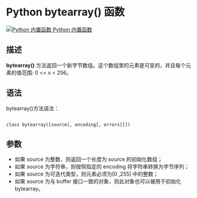 Python bytearray() 函数
=====================

 [![Python 内置函数](../images/up.gif)
 Python 内置函数](python-built-in-functions.html)


  描述
--

 **bytearray()** 方法返回一个新字节数组。这个数组里的元素是可变的，并且每个元素的值范围: 0 <= x < 256。

 语法
--

 bytearray()方法语法：

 
```

class bytearray([source[, encoding[, errors]]])

```

 参数
--

  * 如果 source 为整数，则返回一个长度为 source 的初始化数组；
*  如果 source 为字符串，则按照指定的 encoding 将字符串转换为字节序列；
*  如果 source 为可迭代类型，则元素必须为[0 ,255] 中的整数；
*  如果 source 为与 buffer 接口一致的对象，则此对象也可以被用于初始化 bytearray。